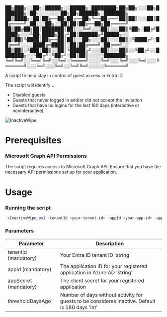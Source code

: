 ██╗███╗░░██╗░█████╗░░█████╗░████████╗██╗██╗░░░██╗███████╗░██╗░░░░░░░██╗██╗██████╗░███████╗
██║████╗░██║██╔══██╗██╔══██╗╚══██╔══╝██║██║░░░██║██╔════╝░██║░░██╗░░██║██║██╔══██╗██╔════╝
██║██╔██╗██║███████║██║░░╚═╝░░░██║░░░██║╚██╗░██╔╝█████╗░░░╚██╗████╗██╔╝██║██████╔╝█████╗░░
██║██║╚████║██╔══██║██║░░██╗░░░██║░░░██║░╚████╔╝░██╔══╝░░░░████╔═████║░██║██╔═══╝░██╔══╝░░
██║██║░╚███║██║░░██║╚█████╔╝░░░██║░░░██║░░╚██╔╝░░███████╗░░╚██╔╝░╚██╔╝░██║██║░░░░░███████╗
╚═╝╚═╝░░╚══╝╚═╝░░╚═╝░╚════╝░░░░╚═╝░░░╚═╝░░░╚═╝░░░╚══════╝░░░╚═╝░░░╚═╝░░╚═╝╚═╝░░░░░╚══════╝

A script to help stay in control of guest access in Entra ID

The script will identify ...
* Disabled guests
* Guests that never logged in and/or did not accept the invitation
* Guests that have no logins for the last 180 days (interactive or noninteractive)

![InactiveWipe](https://github.com/user-attachments/assets/58724cce-7cfe-4d79-afbf-b907687381d3)

# Prerequisites

### Microsoft Graph API Permissions
The script requires access to Microsoft Graph API. Ensure that you have the necessary API permissions set up for your application.



# Usage

### Running the script
```PowerShell
.\InactiveWipe.ps1 -tenantId <your-tenant-id> -appId <your-app-id> -appSecret <your-app-secret>
```

### Parameters
Parameter | Description
--- | ---
tenantId (mandatory) | Your Entra ID tenant ID 'string'
appId (mandatory) | The application ID for your registered application in Azure AD 'string'
appSecret (mandatory) | The client secret for your registered application
thresholdDaysAgo | Number of days without activity for guests to be consideres inactive. Default is 180 days 'int'
